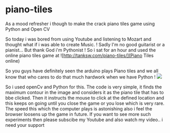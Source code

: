 # piano-tiles
As a mood refresher i though to make the crack piano tiles game using Python and Open CV

So today i was bored from using Youtube and listening to Mozart and thought what if i was able to create Music. !
Sadly I'm no good guitarist or a pianist... But thank God i'm Pythonist ! So i sat for an hour and used the online piano tiles game at  ![http://tanksw.com/piano-tiles/](Piano Tiles online)

So you guys have definitely seen the arduino plays Piano tiles and we all know that who cares to do that much hardwork when we have Python ! 
[![](http://img.youtube.com/vi/xXOSZ0u6Fyk/0.jpg)](http://www.youtube.com/watch?v=xXOSZ0u6Fyk "Arduino vs Piano Tiles")

So i used openCv and Python for this. The code is very simple, it finds the maximum contour in the image and considers it as the piano tile that has to bbe clicked.
Then it instructs the mouse to click at the defined location and this keeps on going until you close the game or you lose which is very rare.
The speed this which the computer plays is astonishing also i feel the browser loosens up the game in future.
If you want to see more such experiments then please subscibe my Youtube and also watch my video.. i need your support

